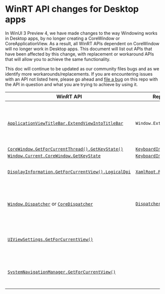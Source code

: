 # WinRT API changes for Desktop apps

In WinUI 3 Preview 4, we have made changes to the way Windowing works in Desktop apps, by no longer creating a CoreWindow or CoreApplicationView. As a result, all WinRT APIs dependent on CoreWindow will no longer work in Desktop apps. This document will list out APIs that have been affected by this change, with replacement or workaround APIs that will allow you to achieve the same functionality. 

This doc will continue to be updated as our community files bugs and as we identify more workarounds/replacements. If you are encountering issues with an API not listed here, please go ahead and [file a bug](https://github.com/microsoft/microsoft-ui-xaml/issues/new?assignees=&labels=&template=bug_report.md&title=) on this repo with the API in question and what you are trying to achieve by using it. 

| WinRT API                                                                  | Replacement or Workaround                 | Notes                                             |
|----------------------------------------------------------------------------|-------------------------------------------|---------------------------------------------------|
| [`ApplicationViewTitleBar.ExtendViewIntoTitleBar`](https://docs.microsoft.com/en-us/uwp/api/windows.applicationmodel.core.coreapplicationviewtitlebar.extendviewintotitlebar?view=winrt-19041)                            | `Window.ExtendsContentIntoTitleBar`        |  API reference documentation coming soon. This is a permanent replacement for WinUI 3.                                                |
| [`CoreWindow.GetForCurrentThread().GetKeyState()`]((https://docs.microsoft.com/en-us/uwp/api/windows.ui.core.corewindow.getkeystate?view=winrt-19041) )                             | [`KeyboardInput.GetKeyStateForCurrentThread`](https://docs.microsoft.com/en-us/windows/winui/api/microsoft.ui.input.keyboardinput.getkeystateforcurrentthread?view=winui-3.0-preview) |                                                   |
| [`Window.Current.CoreWindow.GetKeyState`](https://docs.microsoft.com/en-us/uwp/api/windows.ui.core.corewindow.getkeystate?view=winrt-19041)                                      | [`KeyboardInput.GetKeyStateForCurrentThread`](https://docs.microsoft.com/en-us/windows/winui/api/microsoft.ui.input.keyboardinput.getkeystateforcurrentthread?view=winui-3.0-preview) |                                                   |
| [`DisplayInformation.GetForCurrentView().LogicalDpi`](https://docs.microsoft.com/en-us/uwp/api/windows.graphics.display.displayinformation.logicaldpi?view=winrt-19041) | [`XamlRoot.RasterizationScale`](https://docs.microsoft.com/en-us/windows/winui/api/microsoft.ui.xaml.xamlroot.rasterizationscale?view=winui-3.0-preview)               | Listen for changes on the `XamlRoot.Changed` event. |
| [`Window.Dispatcher`](https://docs.microsoft.com/en-us/windows/winui/api/microsoft.ui.xaml.window.dispatcher?view=winui-3.0-preview) or [`CoreDispatcher`](https://docs.microsoft.com/en-us/uwp/api/windows.ui.core.coredispatcher?view=winrt-19041)                                               | [`DispatcherQueue`](https://docs.microsoft.com/en-us/windows/winui/api/microsoft.ui.xaml.window.dispatcherqueue?view=winui-3.0-preview)                           | DispatcherQueue is the permanent WinUI 3 replacement for Dispatcher and CoreDispatcher.
| [`UIViewSettings.GetForCurrentView()`](https://docs.microsoft.com/en-us/uwp/api/windows.ui.viewmanagement.uiviewsettings.getforcurrentview?view=winrt-19041)  |                 | No alternative - this functionality is not intended to be supported in Desktop apps.  |
| [`SystemNavigationManager.GetForCurrentView()`](https://docs.microsoft.com/en-us/uwp/api/windows.ui.core.systemnavigationmanager.getforcurrentview?view=winrt-19041)            |                 | No alternative -  this functionality is not intended to be supported in Desktop apps.  |